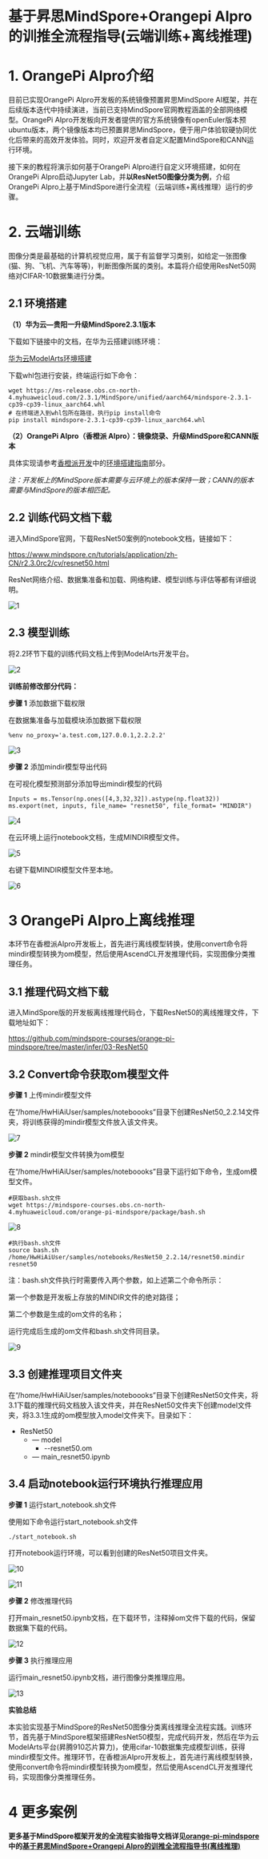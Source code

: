 # 基于昇思MindSpore+Orangepi AIpro的训推全流程指导(云端训练+离线推理)

# 1. OrangePi AIpro介绍

目前已实现OrangePi AIpro开发板的系统镜像预置昇思MindSpore AI框架，并在后续版本迭代中持续演进，当前已支持MindSpore官网教程涵盖的全部网络模型。OrangePi AIpro开发板向开发者提供的官方系统镜像有openEuler版本预ubuntu版本，两个镜像版本均已预置昇思MindSpore，便于用户体验软硬协同优化后带来的高效开发体验。同时，欢迎开发者自定义配置MindSpore和CANN运行环境。

接下来的教程将演示如何基于OrangePi AIpro进行自定义环境搭建，如何在OrangePi AIpro启动Jupyter Lab，并**以ResNet50图像分类为例**，介绍OrangePi AIpro上基于MindSpore进行全流程（云端训练+离线推理）运行的步骤。

# 2. 云端训练

图像分类是最基础的计算机视觉应用，属于有监督学习类别，如给定一张图像(猫、狗、飞机、汽车等等)，判断图像所属的类别。本篇将介绍使用ResNet50网络对CIFAR-10数据集进行分类。

## 2.1 环境搭建

**（1）华为云—贵阳一升级MindSpore2.3.1版本**

下载如下链接中的文档，在华为云搭建训练环境：

[华为云ModelArts环境搭建](https://mindspore-courses.obs.cn-north-4.myhuaweicloud.com/orange-pi-mindspore/texts/%E5%8D%8E%E4%B8%BA%E4%BA%91ModelArts%E7%8E%AF%E5%A2%83%E6%90%AD%E5%BB%BA.docx)


下载whl包进行安装，终端运行如下命令：

    wget https://ms-release.obs.cn-north-4.myhuaweicloud.com/2.3.1/MindSpore/unified/aarch64/mindspore-2.3.1-cp39-cp39-linux_aarch64.whl
    # 在终端进入到whl包所在路径，执行pip install命令
    pip install mindspore-2.3.1-cp39-cp39-linux_aarch64.whl

**（2）OrangePi AIpro（香橙派 AIpro）：镜像烧录、升级MindSpore和CANN版本**

具体实现请参考[香橙派开发](https://www.mindspore.cn/docs/zh-CN/master/orange_pi/index.html)中的[环境搭建指南](https://www.mindspore.cn/docs/zh-CN/master/orange_pi/environment_setup.html)部分。

*注：开发板上的MindSpore版本需要与云环境上的版本保持一致；CANN的版本需要与MindSpore的版本相匹配。*

## 2.2 训练代码文档下载

进入MindSpore官网，下载ResNet50案例的notebook文档，链接如下：

https://www.mindspore.cn/tutorials/application/zh-CN/r2.3.0rc2/cv/resnet50.html 

ResNet网络介绍、数据集准备和加载、网络构建、模型训练与评估等都有详细说明。

![1](./images/1.png)

## 2.3 模型训练

将2.2环节下载的训练代码文档上传到ModelArts开发平台。

![2](./images/2.png)

**训练前修改部分代码：**

**步骤 1** 添加数据下载权限

在数据集准备与加载模块添加数据下载权限

    %env no_proxy='a.test.com,127.0.0.1,2.2.2.2'

![3](./images/3.png)

**步骤 2** 添加mindir模型导出代码

在可视化模型预测部分添加导出mindir模型的代码

    Inputs = ms.Tensor(np.ones([4,3,32,32]).astype(np.float32))
    ms.export(net, inputs, file_name= "resnet50", file_format= "MINDIR")


![4](./images/4.png)

在云环境上运行notebook文档，生成MINDIR模型文件。

![5](./images/5.png)

右键下载MINDIR模型文件至本地。

![6](./images/6.png)

# 3 OrangePi AIpro上离线推理

本环节在香橙派AIpro开发板上，首先进行离线模型转换，使用convert命令将mindir模型转换为om模型，然后使用AscendCL开发推理代码，实现图像分类推理任务。

## 3.1 推理代码文档下载

进入MindSpore版的开发板离线推理代码仓，下载ResNet50的离线推理文件，下载地址如下：

https://github.com/mindspore-courses/orange-pi-mindspore/tree/master/infer/03-ResNet50 

## 3.2 Convert命令获取om模型文件

**步骤 1** 上传mindir模型文件

在“/home/HwHiAiUser/samples/noteboooks”目录下创建ResNet50_2.2.14文件夹，将训练获得的mindir模型文件放入该文件夹。

![7](./images/7.png)

**步骤 2** mindir模型文件转换为om模型

在“/home/HwHiAiUser/samples/noteboooks”目录下运行如下命令，生成om模型文件。

    #获取bash.sh文件
    wget https://mindspore-courses.obs.cn-north-4.myhuaweicloud.com/orange-pi-mindspore/package/bash.sh

![8](./images/8.png)

    #执行bash.sh文件
    source bash.sh /home/HwHiAiUser/samples/notebooks/ResNet50_2.2.14/resnet50.mindir resnet50

注：bash.sh文件执行时需要传入两个参数，如上述第二个命令所示：

第一个参数是开发板上存放的MINDIR文件的绝对路径；

第二个参数是生成的om文件的名称；

运行完成后生成的om文件和bash.sh文件同目录。

![9](./images/9.png)

## 3.3 创建推理项目文件夹

在“/home/HwHiAiUser/samples/noteboooks”目录下创建ResNet50文件夹，将3.1下载的推理代码文档放入该文件夹，并在ResNet50文件夹下创建model文件夹，将3.3.1生成的om模型放入model文件夹下。目录如下：

* ResNet50
  * —  model
    * --resnet50.om
  - —  main_resnet50.ipynb

## 3.4 启动notebook运行环境执行推理应用

**步骤 1** 运行start_notebook.sh文件

使用如下命令运行start_notebook.sh文件

    ./start_notebook.sh

打开notebook运行环境，可以看到创建的ResNet50项目文件夹。

![10](./images/10.png)

![11](./images/11.png)

**步骤 2** 修改推理代码

打开main_resnet50.ipynb文档，在下载环节，注释掉om文件下载的代码，保留数据集下载的代码。

![12](./images/12.png)

**步骤 3** 执行推理应用

运行main_resnet50.ipynb文档，进行图像分类推理应用。

![13](./images/13.png)

**实验总结**

本实验实现基于MindSpore的ResNet50图像分类离线推理全流程实践。训练环节，首先基于MindSpore框架搭建ResNet50模型，完成代码开发，然后在华为云ModelArts平台(昇腾910芯片算力)，使用cifar-10数据集完成模型训练，获得mindir模型文件。推理环节，在香橙派AIpro开发板上，首先进行离线模型转换，使用convert命令将mindir模型转换为om模型，然后使用AscendCL开发推理代码，实现图像分类推理任务。

# 4 更多案例

**更多基于MindSpore框架开发的全流程实验指导文档详见[orange-pi-mindspore](https://github.com/mindspore-courses/orange-pi-mindspore/tree/master/infer)中的[基于昇思MindSpore+Orangepi AIpro的训推全流程指导书(离线推理)](https://github.com/mindspore-courses/orange-pi-mindspore/tree/master/Offline/%E5%9F%BA%E4%BA%8E%E6%98%87%E6%80%9DMindSpore%2BOrangepi%20AIpro%E7%9A%84%E8%AE%AD%E6%8E%A8%E5%85%A8%E6%B5%81%E7%A8%8B%E6%8C%87%E5%AF%BC%E4%B9%A6(%E7%A6%BB%E7%BA%BF%E6%8E%A8%E7%90%86))**
